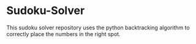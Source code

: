 # Sudoku-Solver
This sudoku solver repository uses the python backtracking algorithm to correctly place the numbers in the right spot.
